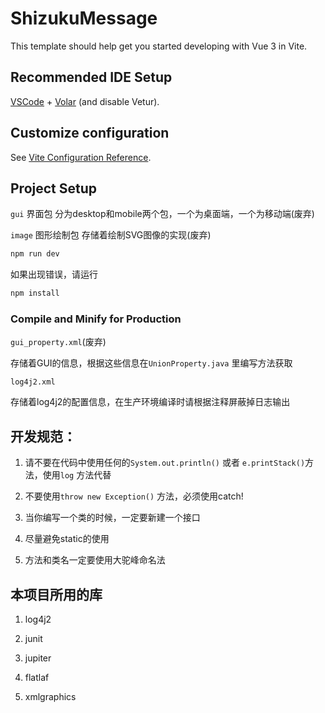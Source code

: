 # ShizukuMessage

This template should help get you started developing with Vue 3 in Vite.

## Recommended IDE Setup

[VSCode](https://code.visualstudio.com/) + [Volar](https://marketplace.visualstudio.com/items?itemName=Vue.volar) (and disable Vetur).

## Customize configuration

See [Vite Configuration Reference](https://vitejs.dev/config/).

## Project Setup

``` gui ``` 界面包 分为desktop和mobile两个包，一个为桌面端，一个为移动端(废弃)

``` image ``` 图形绘制包 存储着绘制SVG图像的实现(废弃) 

```sh
npm run dev
```

如果出现错误，请运行
```sh
npm install
```

### Compile and Minify for Production

``` gui_property.xml ```(废弃)

存储着GUI的信息，根据这些信息在``` UnionProperty.java ``` 里编写方法获取

``` log4j2.xml ```

存储着log4j2的配置信息，在生产环境编译时请根据注释屏蔽掉日志输出

## 开发规范：

1. 请不要在代码中使用任何的``` System.out.println() ``` 或者 ```e.printStack()```方法，使用``` log ``` 方法代替

2. 不要使用```throw new Exception()``` 方法，必须使用catch!

3. 当你编写一个类的时候，一定要新建一个接口

4. 尽量避免static的使用

5. 方法和类名一定要使用大驼峰命名法

## 本项目所用的库

1. log4j2

2. junit

3. jupiter

4. flatlaf

5. xmlgraphics
